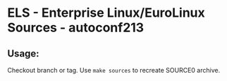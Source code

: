# ELS - Enterprise Linux/EuroLinux Sources - autoconf213
 
## Usage:
  Checkout branch or tag. Use `make sources` to recreate  SOURCE0 archive.
